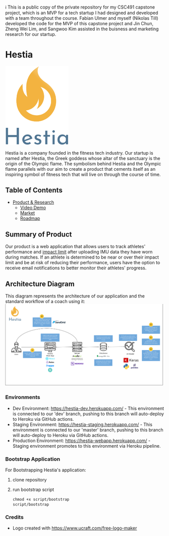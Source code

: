 :information_source: This is a public copy of the private repository for my CSC491 capstone project, which is an MVP for a tech startup I had designed and developed with a team throughout the course. Fabian Ulmer and myself (Nikolas Till) developed the code for the MVP of this capstone project and Jin Chun, Zheng Wei Lim, and Sangwoo Kim assisted in the buisness and marketing research for our startup.

# Hestia

<img src="logo.png" alt="logo" width="200"/>

Hestia is a company founded in the fitness tech industry. Our startup is named after Hestia, the Greek goddess whose altar of the sanctuary is the origin of the Olympic flame. The symbolism behind Hestia and the Olympic flame parallels with our aim to create a product that cements itself as an inspiring symbol of fitness tech that will live on through the course of time.

## Table of Contents

- [Product & Research](./product_research/)
  - [Video Demo](./product_research/write_up.md)  
  - [Market](./product_research/market.md)
  - [Roadmap](./product_research/roadmap.md)

## Summary of Product

Our product is a web application that allows users to track athletes' performance and [impact limit](./product_research/impact_limit.md) after uploading IMU data they have worn during matches. If an athlete is determined to be near or over their impact limit and be at risk of reducing their performance, users have the option to receive email notifications to better monitor their athletes' progress.

## Architecture Diagram

This diagram represents the architecture of our application and the standard workflow of a coach using it:
![Architecture Diagram](./Hestia_Architecture_Diagram_v1.png)

### Environments

- Dev Environment: https://hestia-dev.herokuapp.com/ - This environment is connected to our 'dev' branch, pushing to this branch will auto-deploy to Heroku via GitHub actions.
- Staging Environment: https://hestia-staging.herokuapp.com/ - This environment is connected to our 'master' branch, pushing to this branch will auto-deploy to Heroku via GitHub actions.
- Production Environment: https://hestia-webapp.herokuapp.com/ - Staging environment promotes to this environment via Heroku pipeline.

### Bootstrap Application

For Bootstrapping Hestia's application:

1. clone repository

2. run bootstrap script

   ```
   chmod +x script/bootstrap
   script/bootstrap
   ```

### Credits

- Logo created with https://www.ucraft.com/free-logo-maker
